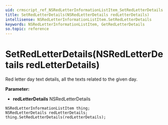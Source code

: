 ```yaml
---
uid: crmscript_ref_NSRedLetterInformationListItem_SetRedLetterDetails
title: SetRedLetterDetails(NSRedLetterDetails redLetterDetails)
intellisense: NSRedLetterInformationListItem.SetRedLetterDetails
keywords: NSRedLetterInformationListItem, GetRedLetterDetails
so.topic: reference
---
```


# SetRedLetterDetails(NSRedLetterDetails redLetterDetails)

Red letter day text details, all the texts related to the given day.

**Parameter:** 
* **redLetterDetails** NSRedLetterDetails

```crmscript
NSRedLetterInformationListItem thing;
NSRedLetterDetails redLetterDetails;
thing.SetRedLetterDetails(redLetterDetails);
```

